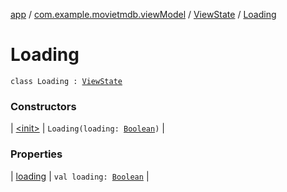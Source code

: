 [app](../../../index.md) / [com.example.movietmdb.viewModel](../../index.md) / [ViewState](../index.md) / [Loading](./index.md)

# Loading

`class Loading : `[`ViewState`](../index.md)

### Constructors

| [&lt;init&gt;](-init-.md) | `Loading(loading: `[`Boolean`](https://kotlinlang.org/api/latest/jvm/stdlib/kotlin/-boolean/index.html)`)` |

### Properties

| [loading](loading.md) | `val loading: `[`Boolean`](https://kotlinlang.org/api/latest/jvm/stdlib/kotlin/-boolean/index.html) |

